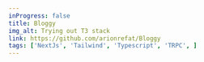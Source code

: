 ```yaml
---
inProgress: false
title: Bloggy
img_alt: Trying out T3 stack
link: https://github.com/arionrefat/Bloggy
tags: ['NextJs', 'Tailwind', 'Typescript', 'TRPC', ]
---
```


